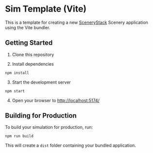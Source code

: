 # Sim Template (Vite)

This is a template for creating a new [SceneryStack](https://scenerystack.org/) Scenery application using the Vite bundler.

## Getting Started

1. Clone this repository

2. Install dependencies

```bash
npm install
```

3. Start the development server

```bash
npm start
```

4. Open your browser to [http://localhost:5174/](http://localhost:5174/)

## Building for Production

To build your simulation for production, run:

```bash
npm run build
```

This will create a `dist` folder containing your bundled application.